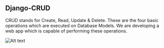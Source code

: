 ## Django-CRUD
CRUD stands for Create, Read, Update & Delete. These are the four basic operations which are executed on Database Models. We are developing a web app which is capable of performing these operations.

![Alt text](https://drive.google.com/file/d/1wxyIs3ZM7VuGqbL2879u8yZHR8MGIc1k/view?usp=sharing "a title")
